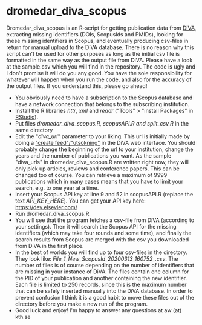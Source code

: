 # dromedar_diva_scopus
Dromedar_diva_scopus is an R-script for getting publication data from [DiVA](https://info.diva-portal.org/consortium/), extracting missing identifiers (DOIs, ScopusIds and PMIDs), looking for these missing identifiers in Scopus, and eventually producing csv-files in return for manual upload to the DiVA database. There is no reason why this script can't be used for other purposes as long as the initial csv file is formatted in the same way as the output file from DiVA. Please have a look at the sample.csv which you will find in the repository. The code is ugly and I don't promise it will do you any good. You have the sole responsibility for whatever will happen when you run the code, and also for the accuracy of the output files. If you understand this, please go ahead!

- You obviously need to have a subscription to the Scopus database and have a network connection that belongs to the subscribing institution.
- Install the R libraries *httr*, *xml* and *readr* ("Tools" > "Install Packages" in [RStudio](https://rstudio.com/products/rstudio/download/)).
- Put files *dromedar_diva_scopus.R, scopusAPI.R and split_csv.R* in the same directory
- Edit the "*diva_url*" parameter to your liking. This url is initially made by doing a ["create feed"/"utsökning"](https://wiki.epc.ub.uu.se/display/divainfo/CSV-generator) in the DiVA web interface. You should probably change the beginning of the url to your institution, change the years and the number of publications you want. As the sample "diva_urls" in dromedar_diva_scopus.R are written right now, they will only pick up articles, reviews and conference papers. This can be changed too of course. You can retrieve a maximum of 9999 publications which in many cases means that you have to limit your search, e.g. to one year at a time.
- Insert your Scopus API key at line 9 and 52 in scopusAPI.R (replace the text *API_KEY_HERE*). You can get your API key here: https://dev.elsevier.com/
- Run dromedar_diva_scopus.R
- You will see that the program fetches a csv-file from DiVA (according to your settings). Then it will search the Scopus API for the missing identifiers (which may take four rounds and some time), and finally the search results from Scopus are merged with the csv you downloaded from DiVA in the first place.
- In the best of worlds you will find up to four csv-files in the directory. They look like: *File_1_New_ScopusId_20200313_160752_.csv*. The number of files is of course depending on the number of identifiers that are missing in your instance of DiVA. The files contain one column for the PID of your publication and another containing the new identifier. Each file is limited to 250 records, since this is the maximum number that can be safely inserted manually into the DiVA database. In order to prevent confusion I think it is a good habit to move these files out of the directory before you make a new run of the program.
- Good luck and enjoy! I'm happy to answer any questions at aw (at) kth.se
